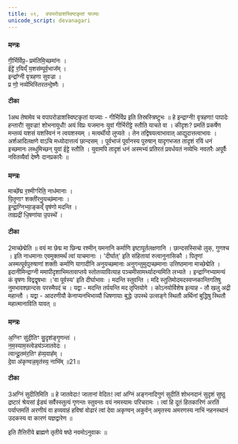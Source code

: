 ```yaml
---
title: ०९,  वपापरोडाशस्विष्टकृतां याज्याः
unicode_script: devanagari
---
```



### मन्त्रः
गी॒र्भिर्विप्र॒ᳶ प्रम॑तिमि॒च्छमा॑नः ।   
ईट्टे॑ र॒यिय्ँ य॒शस॑म्पूर्व॒भाज᳚म् ।  
इन्द्रा᳚ग्नी वृत्रहणा सुवज्रा ।   
प्र णो॒ नव्ये॑भिस्तिरतन्दे॒ष्णैः ।   

#### टीका  
1अथ तेषामेव च वपापरोडाशस्विष्टकृतां याज्याः - गीर्भिर्विप्र इति तिस्रस्त्रिष्टुभः ॥ हे इन्द्राग्नी! वृत्रहणा! पापादेः हन्तारौ! सुवज्रा! शोभनायुधौ! अयं विप्रः यजमानः युवां गीर्भिरीट्टे स्तौति याचते वा । कीदृशः? प्रमतिं प्रकर्षेण मन्तव्यं यशसं यशस्विनं न त्वयशस्यम् । मत्वर्थीयो लुप्यते । तेन तद्विषयत्वाभावात् आद्युदात्तत्वाभावः । अर्शआदिलक्षणे वाऽचि मध्योदात्तत्वं छान्दसम् । पूर्वभाजं पूर्वानस्य पुरुषान् यादृगभजत तादृशं रयिं धनं इच्छमानः लब्धुमिच्छन् युवां ईट्टे स्तौति । युवामपि तादृशं धनं अस्मभ्यं प्रतिरतं प्रवर्धयतं नव्येभिः नवतरैः अपूर्वैः नवितव्यैर्वा देष्णैः दानप्रकारैः ॥
### मन्त्रः
माच्छे᳚द्म र॒श्मीꣳरिति॒ नाध॑मानाः ।   
पि॒तृ॒णाꣳ शक्ती॑रनु॒यच्छ॑मानाः ।   
इ॒न्द्रा॒ग्निभ्या॒ङ्कव्ँ वृष॑णो मदन्ति ।   
ताह्यद्री॑ धि॒षणा॑या उ॒पस्थे᳚ ।   

#### टीका

2माच्छेद्मेति ॥ वयं मा छेद्म मा छिन्द्म रश्मीन् यमनानि कर्माणि इष्टापूर्तलक्षणानि । छान्दसस्सिचो लुक्, गुणश्च । इति नाधमानाः एवमुक्तमर्थं त्वां याचमानाः । 'दीर्घात्' इति संहितायां रुत्वानुनासिकौ । पितृणां अस्मत्पूर्वपुरुषाणां शक्तीः कर्माणि यागादीनि अनुयच्छमानाः अनुगन्तुमुद्यच्छमानाः उत्तिष्ठमाना माच्छेद्मेति । इदानीमिन्द्राग्नी ममापीदृशाभिमतावाप्तये स्तोतव्यावित्याह पञ्चमीसामर्थ्यादन्यमिति लभ्यते । इन्द्राग्निभ्यामन्यं कं वृषणः विद्वद्वृषभाः ।'वा पूर्वस्य' इति दीर्घाभावः । मदन्ति स्तुवन्ति । मदि स्तुतिमोदमदस्वप्नकान्तिगतिषु नुमभावश्छान्दसः परस्मैपदं च । यद्वा - मदन्ति तर्पयन्ति मद तृप्तियोगे । कोऽनयोर्विशेष इत्याह - तौ खलु अद्री महान्तौ । यद्वा - आदरणीयौ केनाप्यनभिभाव्यौ धिषणायाः बुद्धेः उपस्थे उत्सङ्गे स्थितौ अर्थिनां बुद्धिषु स्थितौ महात्मानाविति यावत् ॥
### मन्त्रः
अ॒ग्निꣳ सु॑दी॒तिꣳ सु॒दृश॑ङ्गृ॒णन्तः॑ ।   
न॒म॒स्याम॒स्त्वेड्य॑ञ्जातवेदः ।  
त्वान्दू॒तम॑र॒तिꣳ ह॑व्य॒वाह᳚म् ।   
दे॒वा अ॑कृण्वन्न॒मृत॑स्य॒ नाभि᳚म् ॥21॥  

#### टीका

3अग्निं सुदीतिमिति ॥ हे जातवेदाः! जातानां वेदितः! त्वां अग्निं अङ्गनादिगुणं सुदीतिं शोभनदानं सुदृशं सुष्ठु द्रष्टारं श्रेयसां ईड्यं सर्वैस्स्तुत्यं गृणन्तः स्तुवन्तः वयं नमस्यामः परिचरामः । त्वां हि दूतं हितकारिणं अरतिं पर्याप्तमतिं अरणीयं वा हव्यवाहं हविषां वोढारं त्वां देवा अकृण्वन् अकुर्वन् अमृतस्य अमरणस्य नाभिं नहनस्थानं उदकस्य वा कारणं यज्ञद्वारेण ॥


इति तैत्तिरीये ब्राह्मणे तृतीये षष्ठे नवमोऽनुवाकः ॥  
